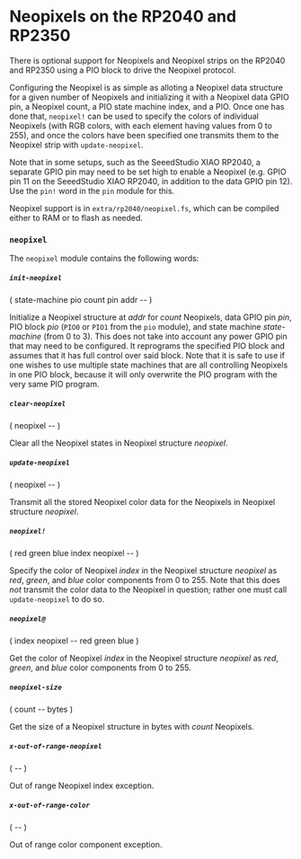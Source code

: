 # Neopixels on the RP2040 and RP2350

There is optional support for Neopixels and Neopixel strips on the RP2040 and RP2350 using a PIO block to drive the Neopixel protocol.

Configuring the Neopixel is as simple as alloting a Neopixel data structure for a given number of Neopixels and initializing it with a Neopixel data GPIO pin, a Neopixel count, a PIO state machine index, and a PIO. Once one has done that, `neopixel!` can be used to specify the colors of individual Neopixels (with RGB colors, with each element having values from 0 to 255), and once the colors have been specified one transmits them to the Neopixel strip with `update-neopixel`.

Note that in some setups, such as the SeeedStudio XIAO RP2040, a separate GPIO pin may need to be set high to enable a Neopixel (e.g. GPIO pin 11 on the SeeedStudio XIAO RP2040, in addition to the data GPIO pin 12). Use the `pin!` word in the `pin` module for this.

Neopixel support is in `extra/rp2040/neopixel.fs`, which can be compiled either to RAM or to flash as needed.

### `neopixel`

The `neopixel` module contains the following words:

##### `init-neopixel`
( state-machine pio count pin addr -- )

Initialize a Neopixel structure at *addr* for *count* Neopixels, data GPIO pin *pin*, PIO block *pio* (`PIO0` or `PIO1` from the `pio` module), and state machine *state-machine* (from 0 to 3). This does not take into account any power GPIO pin that may need to be configured. It reprograms the specified PIO block and assumes that it has full control over said block. Note that it is safe to use if one wishes to use multiple state machines that are all controlling Neopixels in one PIO block, because it will only overwrite the PIO program with the very same PIO program.

##### `clear-neopixel`
( neopixel -- )

Clear all the Neopixel states in Neopixel structure *neopixel*.

##### `update-neopixel`
( neopixel -- )

Transmit all the stored Neopixel color data for the Neopixels in Neopixel structure *neopixel*.

##### `neopixel!`
( red green blue index neopixel -- )

Specify the color of Neopixel *index* in the Neopixel structure *neopixel* as *red*, *green*, and *blue* color components from 0 to 255. Note that this does *not* transmit the color data to the Neopixel in question; rather one must call `update-neopixel` to do so.

##### `neopixel@`
( index neopixel -- red green blue )

Get the color of Neopixel *index* in the Neopixel structure *neopixel* as *red*, *green*, and *blue* color components from 0 to 255.

##### `neopixel-size`
( count -- bytes )

Get the size of a Neopixel structure in bytes with *count* Neopixels.

##### `x-out-of-range-neopixel`
( -- )

Out of range Neopixel index exception.

##### `x-out-of-range-color`
( -- )

Out of range color component exception.
